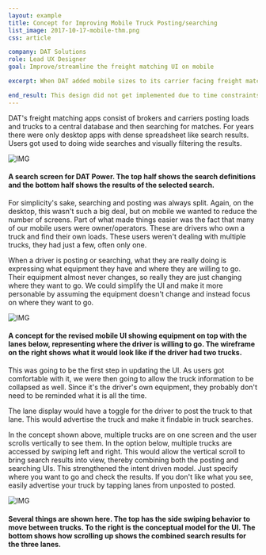 ```yaml
---
layout: example
title: Concept for Improving Mobile Truck Posting/searching
list_image: 2017-10-17-mobile-thm.png
css: article

company: DAT Solutions
role: Lead UX Designer
goal: Improve/streamline the freight matching UI on mobile

excerpt: When DAT added mobile sizes to its carrier facing freight matching products, certain aspects of the workflow became clunky. As we admitted a driver's workflow is different enough from a dispatcher's, we were able to adjust the UI to better match the driver's mental model.

end_result: This design did not get implemented due to time constraints, which is not uncommon. 
---
```


DAT's freight matching apps consist of brokers and carriers posting loads and trucks to a central database and then searching for matches. For years there were only desktop apps with dense spreadsheet like search results. Users got used to doing wide searches and visually filtering the results. 

![IMG]({{site.baseurl}}/assets/images/2017-10-17-power.png)
#### A search screen for DAT Power. The top half shows the search definitions and the bottom half shows the results of the selected search. 

For simplicity's sake, searching and posting was always split. Again, on the desktop, this wasn't such a big deal, but on mobile we wanted to reduce the number of screens. Part of what made things easier was the fact that many of our mobile users were owner/operators. These are drivers who own a truck and find their own loads. These users weren't dealing with multiple trucks, they had just a few, often only one. 

When a driver is posting or searching, what they are really doing is expressing what equipment they have and where they are willing to go. Their equipment almost never changes, so really they are just changing where they want to go. We could simplify the UI and make it more personable by assuming the equipment doesn't change and instead focus on where they want to go. 

![IMG]({{site.baseurl}}/assets/images/2017-10-17-mobile.png)
#### A concept for the revised mobile UI showing equipment on top with the lanes below, representing where the driver is willing to go. The wireframe on the right shows what it would look like if the driver had two trucks. 

This was going to be the first step in updating the UI. As users got comfortable with it, we were then going to allow the truck information to be collapsed as well. Since it's the driver's own equipment, they probably don't need to be reminded what it is all the time. 

The lane display would have a toggle for the driver to post the truck to that lane. This would advertise the truck and make it findable in truck searches. 

In the concept shown above, multiple trucks are on one screen and the user scrolls vertically to see them. In the option below, multiple trucks are accessed by swiping left and right. This would allow the vertical scroll to bring search results into view, thereby combining both the posting and searching UIs. This strengthened the intent driven model. Just specify where you want to go and check the results. If you don't like what you see, easily advertise your truck by tapping lanes from unposted to posted. 

![IMG]({{site.baseurl}}/assets/images/2017-10-17-mobile-flow.png)
#### Several things are shown here. The top has the side swiping behavior to move between trucks. To the right is the conceptual model for the UI. The bottom shows how scrolling up shows the combined search results for the three lanes. 




